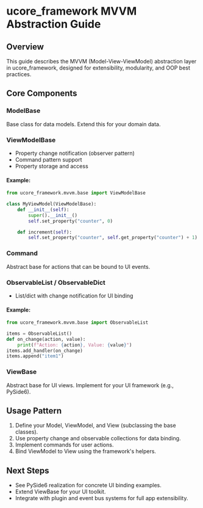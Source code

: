 # ucore_framework MVVM Abstraction Guide

## Overview

This guide describes the MVVM (Model-View-ViewModel) abstraction layer in ucore_framework, designed for extensibility, modularity, and OOP best practices.

## Core Components

### ModelBase
Base class for data models. Extend this for your domain data.

### ViewModelBase
- Property change notification (observer pattern)
- Command pattern support
- Property storage and access

#### Example:
```python
from ucore_framework.mvvm.base import ViewModelBase

class MyViewModel(ViewModelBase):
    def __init__(self):
        super().__init__()
        self.set_property("counter", 0)

    def increment(self):
        self.set_property("counter", self.get_property("counter") + 1)
```

### Command
Abstract base for actions that can be bound to UI events.

### ObservableList / ObservableDict
- List/dict with change notification for UI binding

#### Example:
```python
from ucore_framework.mvvm.base import ObservableList

items = ObservableList()
def on_change(action, value):
    print(f"Action: {action}, Value: {value}")
items.add_handler(on_change)
items.append("item1")
```

### ViewBase
Abstract base for UI views. Implement for your UI framework (e.g., PySide6).

## Usage Pattern

1. Define your Model, ViewModel, and View (subclassing the base classes).
2. Use property change and observable collections for data binding.
3. Implement commands for user actions.
4. Bind ViewModel to View using the framework's helpers.

## Next Steps

- See PySide6 realization for concrete UI binding examples.
- Extend ViewBase for your UI toolkit.
- Integrate with plugin and event bus systems for full app extensibility.
